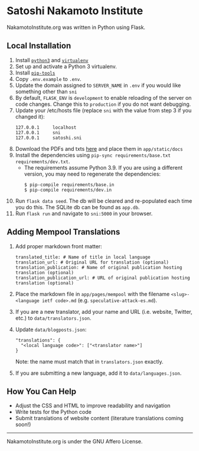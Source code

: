 # Satoshi Nakamoto Institute

NakamotoInstitute.org was written in Python using Flask.

## Local Installation

1. Install [`python3`](https://www.python.org/) and [`virtualenv`](https://virtualenv.pypa.io/en/latest/)
1. Set up and activate a Python 3 virtualenv.
1. Install [`pip-tools`](https://github.com/jazzband/pip-tools)
1. Copy `.env.example` to `.env`.
1. Update the domain assigned to `SERVER_NAME` in `.env` if you would like something other than `sni`
1. By default, `FLASK_ENV` is `development` to enable reloading of the server on code changes. Change this to `production` if you do not want debugging.
1. Update your /etc/hosts file (replace `sni` with the value from step 3 if you changed it):
    ```
    127.0.0.1     localhost
    127.0.0.1     sni
    127.0.0.1     satoshi.sni
    ```
1. Download the PDFs and txts [here](https://nakamotoinstitute.org/static/docs/sni-docs.zip) and place them in `app/static/docs`
1. Install the dependencies using `pip-sync requirements/base.txt requirements/dev.txt`.
    - The requirements assume Python 3.9. If you are using a different version, you may need to regenerate the dependencies:
      ```
      $ pip-compile requirements/base.in
      $ pip-compile requirements/dev.in
      ```
1. Run `flask data seed`. The db will be cleared and re-populated each time you do this. The SQLite db can be found as `app.db`.
1. Run `flask run` and navigate to `sni:5000` in your browser.

## Adding Mempool Translations

1. Add proper markdown front matter:
    ```
    translated_title: # Name of title in local language
    translation_url: # Original URL for translation (optional)
    translation_publication: # Name of original publication hosting translation (optional)
    translation_publication_url: # URL of original publication hosting translation (optional)
    ```
1. Place the markdown file in `app/pages/mempool` with the filename `<slug>-<language ietf code>.md` (e.g. `speculative-attack-es.md`).
1. If you are a new translator, add your name and URL (i.e. website, Twitter, etc.) to `data/translators.json`.
1. Update `data/blogposts.json`:
    ```
    "translations": {
      "<local language code>": ["<translator name>"]
    }
    ```
    Note: the name must match that in `translators.json` exactly.

1. If you are submitting a new language, add it to `data/languages.json`.

## How You Can Help

* Adjust the CSS and HTML to improve readability and navigation
* Write tests for the Python code
* Submit translations of website content (literature translations coming soon!)

***

NakamotoInstitute.org is under the GNU Affero License.

